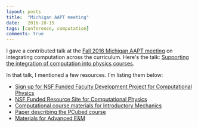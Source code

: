 ```yaml
---
layout: posts
title:  "Michigan AAPT meeting"
date:   2016-10-15
tags: [conference, computation]
comments: true
---
```


I gave a contributed talk at the [Fall 2016 Michigan AAPT meeting][miaapt-2016] on integrating computation across the curriculum. Here's the talk: [Supporting the integration of computation into physics courses][miaapt-2016-talk].

In that talk, I mentioned a few resources. I'm listing them below:

* [Sign up for NSF Funded Faculty Development Project for Computational Physics][fdw-site]
* [NSF Funded Resource Site for Computational Physics][picup-site]
* [Computational course materials for Introductory Mechanics][pcubed]
* [Paper describing the PCubed course][pcubed-paper]
* [Materials for Advanced E&M][advanced-em_materials]

[miaapt-2016]: http://web.miaapt.org/meetings/fall-2016
[miaapt-2016-talk]: https://github.com/dannycab/dannycab.github.io/blob/master/assets/docs/2016_MIAAPT.pdf
[fdw-site]: https://docs.google.com/forms/d/e/1FAIpQLSekGmAI3fmcKCJ0Dh7nkYXtlX2MFwX89mHy6JGhM2KAkzZ8vw/viewform
[picup-site]: http://www.compadre.org/PICUP/
[pcubed]: http://p3server.pa.msu.edu/coursewiki/doku.php
[pcubed-paper]: https://arxiv.org/abs/1607.04455
[advanced-em_materials]: https://dannycab.github.io/phy481msu/
